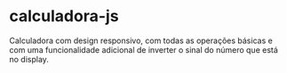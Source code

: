 # calculadora-js

Calculadora com design responsivo, com todas as operações básicas e com uma funcionalidade adicional de inverter o sinal do número que está no display.

